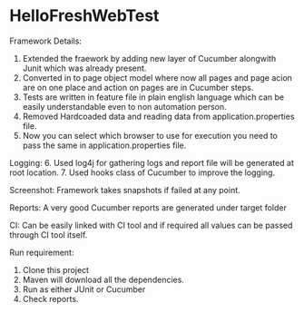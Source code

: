 # HelloFreshWebTest
Framework Details:
1. Extended the fraework by adding new layer of Cucumber alongwith Junit which was already present.
2. Converted in to page object model where now all pages and page acion are on one place and action on pages are in Cucumber steps.
3. Tests are written in feature file in plain english language which can be easily understandable even to non automation person.
4. Removed Hardcoaded data and reading data from application.properties file.
5. Now you can select which browser to use for execution you need to pass the same in application.properties file.

Logging:
6. Used log4j for gathering logs and report file will be generated at root location.
7. Used hooks class of Cucumber to improve the logging.

Screenshot:
Framework takes snapshots if failed at any point.

Reports:
A very good Cucumber reports are generated under target folder

CI:
Can be easily linked with CI tool and if required all values can be passed through CI tool itself.

Run requirement:
1. Clone this project
2. Maven will download all the dependencies.
3. Run as either JUnit or Cucumber
4. Check reports.
